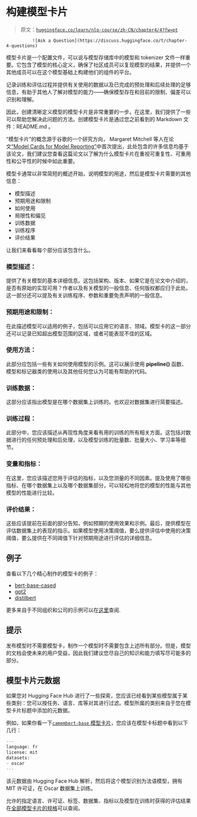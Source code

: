 # 构建模型卡片

> 原文：[`huggingface.co/learn/nlp-course/zh-CN/chapter4/4?fw=pt`](https://huggingface.co/learn/nlp-course/zh-CN/chapter4/4?fw=pt)

              ![Ask a Question](https://discuss.huggingface.co/t/chapter-4-questions)

模型卡片是一个配置文件，可以说与模型存储库中的模型和 tokenizer 文件一样重要。它包含了模型的核心定义，确保了社区成员可以复现模型的结果，并提供一个其他成员可以在这个模型基础上构建他们的组件的平台。

记录训练和评估过程并提供有关使用的数据以及已完成的预处理和后续处理的足够信息，有助于其他人了解对模型的能力——确保模型存在和目前的限制、偏差可以识别和理解。

因此，创建清晰定义模型的模型卡片是非常重要的一步。在这里，我们提供了一些可以帮助您解决此问题的方法。创建模型卡片是通过您之前看到的 Markdown 文件：README.md 。

“模型卡片”的概念源于谷歌的一个研究方向， Margaret Mitchell 等人在论文[“Model Cards for Model Reporting”](https://arxiv.org/abs/1810.03993)中首次提出，此处包含的许多信息均基于该论文，我们建议您查看这篇论文以了解为什么模型卡片在重视可重复性、可重用性和公平性的时候中如此重要。

模型卡通常以非常简短的概述开始，说明模型的用途，然后是模型卡片需要的其他信息：

*   模型描述
*   预期用途和限制
*   如何使用
*   局限性和偏见
*   训练数据
*   训练程序
*   评价结果

让我们来看看每个部分应该包含什么。

### 模型描述：

提供了有关模型的基本详细信息。这包括架构、版本、如果它是在论文中介绍的，是否有原始的实现可用？作者以及有关模型的一般信息、任何版权都应归于此处。这一部分还可以提及有关训练程序、参数和重要免责声明的一般信息。

### 预期用途和限制：

在此描述模型可以适用的例子，包括可以应用它的语言、领域。模型卡的这一部分还可以记录已知超出模型范围的区域，或者可能表现不佳的区域。

### 使用方法：

此部分应包括一些有关如何使用模型的示例。这可以展示使用 **pipeline()** 函数、模型和标记器类的使用以及其他任何您认为可能有帮助的代码。

### 训练数据：

这部分应该指出模型是在哪个数据集上训练的。也欢迎对数据集进行简要描述。

### 训练过程：

此部分中，您应该描述从再现性角度来看有用的训练的所有相关方面。这包括对数据进行的任何预处理和后处理，以及模型训练的批量数、批量大小、学习率等细节。

### 变量和指标：

在这里，您应该描述您用于评估的指标，以及您测量的不同因素。提及使用了哪些指标、在哪个数据集上以及哪个数据集部分，可以轻松地将您的模型的性能与其他模型的性能进行比较。

### 评价结果：

这些应该提前在前面的部分告知，例如预期的使用效果和示例。最后，提供模型在评估数据集上的表现的指示。如果模型使用决策阈值，要么提供评估中使用的决策阈值，要么提供在不同阈值下针对预期用途进行评估的详细信息。

## 例子

查看以下几个精心制作的模型卡的例子：

*   [bert-base-cased](https://huggingface.co/bert-base-cased)
*   [gpt2](https://huggingface.co/gpt2)
*   [distilbert](https://huggingface.co/distilbert-base-uncased)

更多来自于不同组织和公司的示例可以在[这里](https://github.com/huggingface/model_card/blob/master/examples.md)查阅.

## 提示

发布模型时不需要模型卡，制作一个模型时不需要包含上述所有部分。但是，模型的文档会使未来的用户受益，因此我们建议您尽自己的知识和能力填写尽可能多的部分。

## 模型卡片元数据

如果您对 Hugging Face Hub 进行了一些探索，您应该已经看到某些模型属于某些类别：您可以按任务、语言、库等对其进行过滤。模型所属的类别来自于您在模型卡片标题中添加的元数据。

例如，如果你看一下[`camembert-base` 模型卡片](https://huggingface.co/camembert-base/blob/main/README.md)，您应该在模型卡标题中看到以下几行：

```py
---
language: fr
license: mit
datasets:
- oscar
---
```

该元数据由 Hugging Face Hub 解析，然后将这个模型识别为法语模型，拥有 MIT 许可证，在 Oscar 数据集上训练。

允许的指定语言、许可证、标签、数据集、指标以及模型在训练时获得的评估结果在[全部模型卡片的规格](https://raw.githubusercontent.com/huggingface/huggingface_hub/main/modelcard.md)可以查阅。